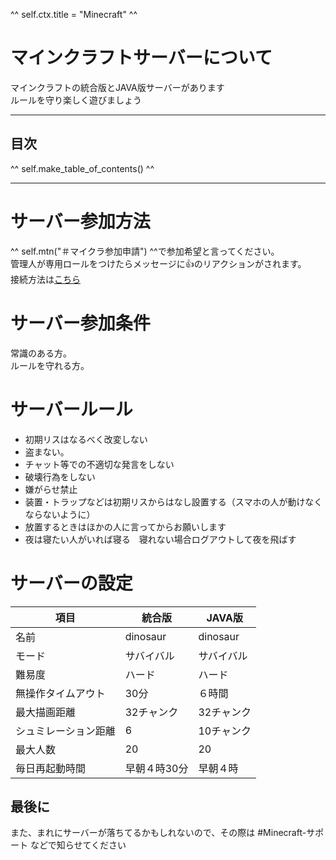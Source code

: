 ^^ self.ctx.title = "Minecraft" ^^

# マインクラフトサーバーについて
マインクラフトの統合版とJAVA版サーバーがあります  
ルールを守り楽しく遊びましょう

---
## 目次
^^ self.make_table_of_contents() ^^

---
# サーバー参加方法
^^ self.mtn("＃マイクラ参加申請") ^^で参加希望と言ってください。  
管理人が専用ロールをつけたらメッセージに👍のリアクションがされます。  
接続方法は[こちら](/rule/dedicated_minecraft_join.html)

# サーバー参加条件
常識のある方。  
ルールを守れる方。

# サーバールール

- 初期リスはなるべく改変しない
- 盗まない。
- チャット等での不適切な発言をしない
- 破壊行為をしない
- 嫌がらせ禁止
- 装置・トラップなどは初期リスからはなし設置する（スマホの人が動けなくならないように）
- 放置するときはほかの人に言ってからお願いします
- 夜は寝たい人がいれば寝る　寝れない場合ログアウトして夜を飛ばす     


# サーバーの設定

項目 | 統合版 |JAVA版
---------- | ------------------- | -------
名前              | dinosaur  | dinosaur   
モード            | サバイバル | サバイバル   
難易度            | ハード　　 | ハード   
無操作タイムアウト | 30分　　　 | ６時間   
最大描画距離    　 | 32チャンク | 32チャンク   
シュミレーション距離| 6         | 10チャンク 
最大人数　　       | 20        | 20
毎日再起動時間     | 早朝４時30分 | 早朝４時

## 最後に
また、まれにサーバーが落ちてるかもしれないので、その際は #Minecraft-サポート などで知らせてください